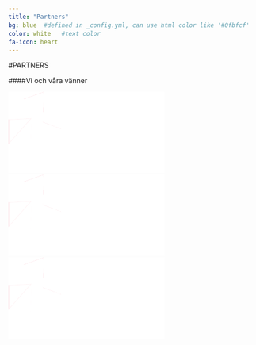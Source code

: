 ```yaml
---
title: "Partners"
bg: blue  #defined in _config.yml, can use html color like '#0fbfcf'
color: white   #text color
fa-icon: heart
---
```


#PARTNERS

####Vi och våra vänner

<div class="small.column">
<img src="img/smart-norrkoping_white.png">
<img src="img/smart-norrkoping_white.png">
<img src="img/smart-norrkoping_white.png">
</div>
